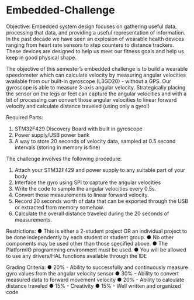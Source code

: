 # Embedded-Challenge

Objective:
Embedded system design focuses on gathering useful data, processing that data, and
providing a useful representation of information. In the past decade we have seen an
explosion of wearable health devices ranging from heart rate sensors to step counters
to distance trackers. These devices are designed to help us meet our fitness goals and
help us keep in good physical shape.

The objective of this semester’s embedded challenge is to build a wearable
speedometer which can calculate velocity by measuring angular velocities available
from our built-in gyroscope (L3GD20) - without a GPS. Our gyroscope is able to measure
3-axis angular velocity. Strategically placing the sensor on the legs or feet can capture
the angular velocities and with a bit of processing can convert those angular velocities
to linear forward velocity and calculate distance traveled (using only a gyro!)

Required Parts:
1. STM32F429 Discovery Board with built in gyroscope
2. Power supply/USB power bank
3. A way to store 20 seconds of velocity data, sampled at 0.5 second intervals
(storing in memory is fine)

The challenge involves the following procedure:
1. Attach your STM32F429 and power supply to any suitable part of your body
2. Interface the gyro using SPI to capture the angular velocities
3. Write the code to sample the angular velocities every 0.5s.
4. Convert those measurements to linear forward velocity.
5. Record 20 seconds worth of data that can be exported through the USB or
extracted from memory somehow.
6. Calculate the overall distance traveled during the 20 seconds of measurements.

Restrictions:
● This is either a 2-student project OR an individual project to be done
independently by each student or student group.
● No other components may be used other than those specified above.
● The PlatformIO programming environment must be used.
● You will be allowed to use any drivers/HAL functions available through the IDE

Grading Criteria:
● 20% - Ability to successfully and continuously measure gyro values from the
angular velocity sensor
● 30% - Ability to convert measured data to forward movement velocity
● 20% - Ability to calculate distance traveled
● 15% - Creativity
● 15% - Well written and organized code
